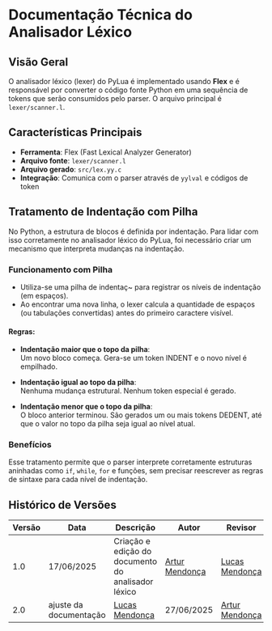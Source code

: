 # Documentação Técnica do Analisador Léxico

## Visão Geral

O analisador léxico (lexer) do PyLua é implementado usando **Flex** e é responsável por converter o código fonte Python em uma sequência de tokens que serão consumidos pelo parser. O arquivo principal é `lexer/scanner.l`.

## Características Principais

- **Ferramenta**: Flex (Fast Lexical Analyzer Generator)
- **Arquivo fonte**: `lexer/scanner.l`
- **Arquivo gerado**: `src/lex.yy.c`
- **Integração**: Comunica com o parser através de `yylval` e códigos de token

## Tratamento de Indentação com Pilha

No Python, a estrutura de blocos é definida por indentação. Para lidar com isso corretamente no analisador léxico do PyLua, foi necessário criar um mecanismo que interpreta mudanças na indentação.

### Funcionamento com Pilha

- Utiliza-se uma pilha de indentaç~ para registrar os níveis de indentação (em espaços).
- Ao encontrar uma nova linha, o lexer calcula a quantidade de espaços (ou tabulações convertidas) antes do primeiro caractere visível.

#### Regras:

- **Indentação maior que o topo da pilha**:  
  Um novo bloco começa. Gera-se um token INDENT e o novo nível é empilhado.

- **Indentação igual ao topo da pilha**:  
  Nenhuma mudança estrutural. Nenhum token especial é gerado.

- **Indentação menor que o topo da pilha**:  
  O bloco anterior terminou. São gerados um ou mais tokens DEDENT, até que o valor no topo da pilha seja igual ao nível atual.

### Benefícios

Esse tratamento permite que o parser interprete corretamente estruturas aninhadas como `if`, `while`, `for` e funções, sem precisar reescrever as regras de sintaxe para cada nível de indentação.




## Histórico de Versões

| Versão | Data | Descrição | Autor | Revisor |
|--------|------|-----------|--------|----------|
| 1.0 | 17/06/2025 | Criação e edição do documento do analisador léxico | [Artur Mendonça](https://github.com/ArtyMend07) | [Lucas Mendonça](https://github.com/lucasarruda9) |
| 2.0 | ajuste da documentação | [Lucas Mendonça](https://github.com/lucasarruda9) | 27/06/2025 | [Artur Mendonça](https://github.com/ArtyMend07) | 27/06/2025 |
